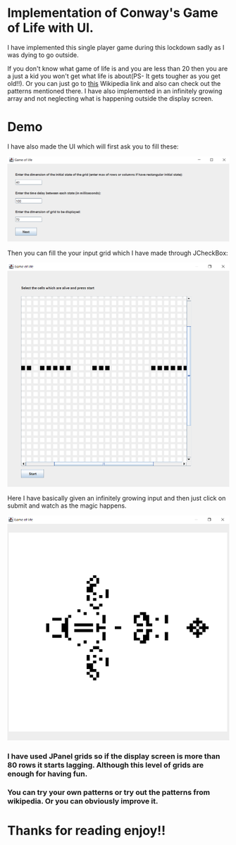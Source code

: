 # Implementation of Conway's Game of Life with UI.

I have implemented this single player game during this lockdown sadly as I was dying to go outside.

If you don't know what game of life is and you are less than 20 then you are a just a kid you won't get what life is about(PS- It gets tougher as you get old!!). Or you can just go to [this](https://en.wikipedia.org/wiki/Conway%27s_Game_of_Life) Wikipedia link and also can check out the patterns mentioned there.
I have also implemented in an infinitely growing array and not neglecting what is happening outside the display screen.

# Demo

I have also made the UI which will first ask you to fill these:

![First Screen](imgs/1.png)

Then you can fill the your input grid which I have made through JCheckBox:

![Second Screen](imgs/2_1.png)

Here I have basically given an infinitely growing input and then just click on submit and watch as the magic happens.

![Output Screen](imgs/3.png)

### I have used JPanel grids so if the display screen is more than 80 rows it starts lagging. Although this level of grids are enough for having fun.
### You can try your own patterns or try out the patterns from wikipedia. Or you can obviously improve it.

# Thanks for reading enjoy!!
